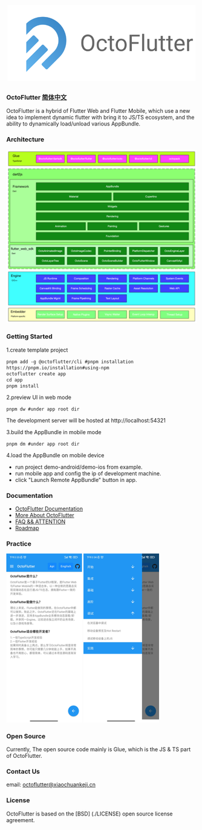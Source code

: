 <a href="https://octoflutter.izuiyou.com">
  <h1 align="center">
    <picture>
      <img alt="OctoFlutter" src="./doc/icon.png" height = "200px">
    </picture>
  </h1>
</a>

### OctoFlutter [简体中文](./doc/zh/README.md)

OctoFlutter is a hybrid of Flutter Web and Flutter Mobile, which use a new idea to implement dynamic flutter with bring it to JS/TS ecosystem, and the ability to dynamically load/unload various AppBundle.

### Architecture
<img src="./doc/octoflutter_architecture.png">

### Getting Started

1.create template project
   ```shell
   pnpm add -g @octoflutter/cli #pnpm installation https://pnpm.io/installation#using-npm
   octoflutter create app
   cd app
   pnpm install
   ```
2.preview UI in web mode
   ```shell
   pnpm dw #under app root dir
   ```
  The development server will be hosted at http://localhost:54321

3.build the AppBundle in mobile mode
   ```shell
   pnpm dm #under app root dir
   ```
4.load the AppBundle on mobile device
  * run project demo-android/demo-ios from example.
  * run mobile app and config the ip of development machine.
  * click "Launch Remote AppBundle" button in app.

### Documentation
* [OctoFlutter Documentation](./doc/en/documentation.md)
* [More About OctoFlutter](./doc/en/octoflutter.md)
* [FAQ && ATTENTION](./doc/en/question.md)
* [Roadmap](./doc/en/roadmap.md)

### Practice
<img src="./doc/example_1.jpg" width = 200 >  <img src="./doc/example_2.jpg" width = 200>


### Open Source

Currently, The open source code mainly is Glue, which is the JS & TS part of OctoFlutter.

### Contact Us

email: octoflutter@xiaochuankeji.cn

### License

OctoFlutter is based on the [BSD] (./LICENSE) open source license agreement.